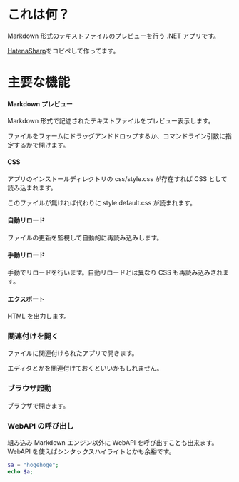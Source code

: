 これは何？
==============================

Markdown 形式のテキストファイルのプレビューを行う .NET アプリです。

[HatenaSharp](https://github.com/ngyuki/HatenaSharp)をコピペして作ってます。


主要な機能
==============================

#### Markdown プレビュー
Markdown 形式で記述されたテキストファイルをプレビュー表示します。

ファイルをフォームにドラッグアンドドロップするか、コマンドライン引数に指定するかで開けます。

#### CSS
アプリのインストールディレクトリの css/style.css が存在すれば CSS として読み込まれます。

このファイルが無ければ代わりに style.default.css が読まれます。

#### 自動リロード
ファイルの更新を監視して自動的に再読み込みします。

#### 手動リロード
手動でリロードを行います。自動リロードとは異なり CSS も再読み込みされます。

#### エクスポート
HTML を出力します。

### 関連付けを開く
ファイルに関連付けられたアプリで開きます。

エディタとかを関連付けておくといいかもしれません。

### ブラウザ起動
ブラウザで開きます。

### WebAPI の呼び出し

組み込み Markdown エンジン以外に WebAPI を呼び出すことも出来ます。WebAPI を使えばシンタックスハイライトとかも余裕です。

```php
$a = "hogehoge";
echo $a;
```
